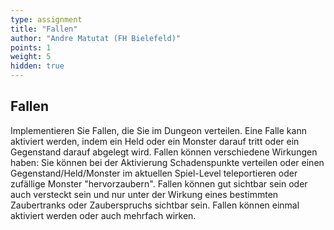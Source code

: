 ```yaml
---
type: assignment
title: "Fallen"
author: "Andre Matutat (FH Bielefeld)"
points: 1
weight: 5
hidden: true
---
```



## Fallen

Implementieren Sie Fallen, die Sie im Dungeon verteilen. Eine Falle kann
aktiviert werden, indem ein Held oder ein Monster darauf tritt oder ein
Gegenstand darauf abgelegt wird. Fallen können verschiedene Wirkungen
haben: Sie können bei der Aktivierung Schadenspunkte verteilen oder einen
Gegenstand/Held/Monster im aktuellen Spiel-Level teleportieren oder
zufällige Monster "hervorzaubern". Fallen können gut sichtbar sein oder
auch versteckt sein und nur unter der Wirkung eines bestimmten Zaubertranks
oder Zauberspruchs sichtbar sein. Fallen können einmal aktiviert werden
oder auch mehrfach wirken.
